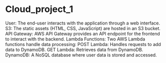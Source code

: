 ﻿# Cloud_project_1
User: The end-user interacts with the application through a web interface.
S3: The static assets (HTML, CSS, JavaScript) are hosted in an S3 bucket.
API Gateway: AWS API Gateway provides an API endpoint for the frontend to interact with the backend.
Lambda Functions: Two AWS Lambda functions handle data processing:
POST Lambda: Handles requests to add data to DynamoDB.
GET Lambda: Retrieves data from DynamoDB.
DynamoDB: A NoSQL database where user data is stored and accessed.
